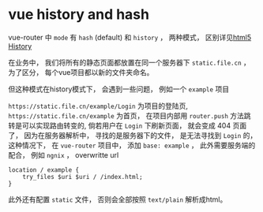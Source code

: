 # vue history and hash

vue-router 中 `mode` 有 `hash` (default) 和 `history` ， 两种模式， 区别详见[html5 History]()

在业务中， 我们将所有的静态页面都放置在同一个服务器下 `static.file.cn` ， 为了区分， 每个vue项目都以新的文件夹命名。 

但这种模式在history模式下， 会遇到一些问题， 例如一个 `example` 项目

 `https://static.file.cn/example/Login` 为项目的登陆页, `https://static.file.cn/example` 为首页， 在项目内部用 `router.push` 方法跳转是可以实现路由转变的, 倘若用户在 `Login` 下刷新页面， 就会变成 404 页面了， 因为在服务器解析中， 寻找的是服务器下的文件， 是无法寻找到 `Login` 的， 这种情况下， 在 `vue-router` 项目中， 添加 `base: example` ， 此外需要服务端的配合， 例如 `ngnix` ， overwritte url 

    location / example {
        try_files $uri $uri / /index.html; 
    }

此外还有配置 `static` 文件， 否则会全部按照 `text/plain` 解析成html。 

